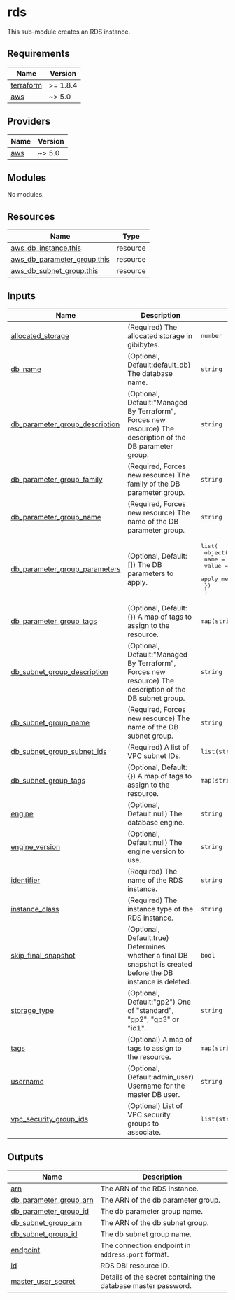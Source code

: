 <!-- BEGIN_TF_DOCS -->
# rds

This sub-module creates an RDS instance.

## Requirements

| Name | Version |
|------|---------|
| <a name="requirement_terraform"></a> [terraform](#requirement\_terraform) | >= 1.8.4 |
| <a name="requirement_aws"></a> [aws](#requirement\_aws) | ~> 5.0 |

## Providers

| Name | Version |
|------|---------|
| <a name="provider_aws"></a> [aws](#provider\_aws) | ~> 5.0 |

## Modules

No modules.

## Resources

| Name | Type |
|------|------|
| [aws_db_instance.this](https://registry.terraform.io/providers/hashicorp/aws/latest/docs/resources/db_instance) | resource |
| [aws_db_parameter_group.this](https://registry.terraform.io/providers/hashicorp/aws/latest/docs/resources/db_parameter_group) | resource |
| [aws_db_subnet_group.this](https://registry.terraform.io/providers/hashicorp/aws/latest/docs/resources/db_subnet_group) | resource |

## Inputs

| Name | Description | Type | Default | Required |
|------|-------------|------|---------|:--------:|
| <a name="input_allocated_storage"></a> [allocated\_storage](#input\_allocated\_storage) | (Required) The allocated storage in gibibytes. | `number` | n/a | yes |
| <a name="input_db_name"></a> [db\_name](#input\_db\_name) | (Optional, Default:default\_db) The database name. | `string` | `"default_db"` | no |
| <a name="input_db_parameter_group_description"></a> [db\_parameter\_group\_description](#input\_db\_parameter\_group\_description) | (Optional, Default:"Managed By Terraform", Forces new resource) The description of the DB parameter group. | `string` | `"Managed By Terraform"` | no |
| <a name="input_db_parameter_group_family"></a> [db\_parameter\_group\_family](#input\_db\_parameter\_group\_family) | (Required, Forces new resource) The family of the DB parameter group. | `string` | n/a | yes |
| <a name="input_db_parameter_group_name"></a> [db\_parameter\_group\_name](#input\_db\_parameter\_group\_name) | (Required, Forces new resource) The name of the DB parameter group. | `string` | n/a | yes |
| <a name="input_db_parameter_group_parameters"></a> [db\_parameter\_group\_parameters](#input\_db\_parameter\_group\_parameters) | (Optional, Default:[]) The DB parameters to apply. | <pre>list(<br>    object({<br>      name         = string<br>      value        = string<br>      apply_method = optional(string)<br>    })<br>  )</pre> | `[]` | no |
| <a name="input_db_parameter_group_tags"></a> [db\_parameter\_group\_tags](#input\_db\_parameter\_group\_tags) | (Optional, Default:{}) A map of tags to assign to the resource. | `map(string)` | `{}` | no |
| <a name="input_db_subnet_group_description"></a> [db\_subnet\_group\_description](#input\_db\_subnet\_group\_description) | (Optional, Default:"Managed By Terraform", Forces new resource) The description of the DB subnet group. | `string` | `"Managed By Terraform"` | no |
| <a name="input_db_subnet_group_name"></a> [db\_subnet\_group\_name](#input\_db\_subnet\_group\_name) | (Required, Forces new resource) The name of the DB subnet group. | `string` | n/a | yes |
| <a name="input_db_subnet_group_subnet_ids"></a> [db\_subnet\_group\_subnet\_ids](#input\_db\_subnet\_group\_subnet\_ids) | (Required) A list of VPC subnet IDs. | `list(string)` | n/a | yes |
| <a name="input_db_subnet_group_tags"></a> [db\_subnet\_group\_tags](#input\_db\_subnet\_group\_tags) | (Optional, Default:{}) A map of tags to assign to the resource. | `map(string)` | `{}` | no |
| <a name="input_engine"></a> [engine](#input\_engine) | (Optional, Default:null) The database engine. | `string` | `null` | no |
| <a name="input_engine_version"></a> [engine\_version](#input\_engine\_version) | (Optional, Default:null) The engine version to use. | `string` | `null` | no |
| <a name="input_identifier"></a> [identifier](#input\_identifier) | (Required) The name of the RDS instance. | `string` | n/a | yes |
| <a name="input_instance_class"></a> [instance\_class](#input\_instance\_class) | (Required) The instance type of the RDS instance. | `string` | n/a | yes |
| <a name="input_skip_final_snapshot"></a> [skip\_final\_snapshot](#input\_skip\_final\_snapshot) | (Optional, Default:true) Determines whether a final DB snapshot is created before the DB instance is deleted. | `bool` | `true` | no |
| <a name="input_storage_type"></a> [storage\_type](#input\_storage\_type) | (Optional, Default:"gp2") One of "standard", "gp2", "gp3" or "io1". | `string` | `"gp2"` | no |
| <a name="input_tags"></a> [tags](#input\_tags) | (Optional) A map of tags to assign to the resource. | `map(string)` | `{}` | no |
| <a name="input_username"></a> [username](#input\_username) | (Optional, Default:admin\_user) Username for the master DB user. | `string` | `"admin_user"` | no |
| <a name="input_vpc_security_group_ids"></a> [vpc\_security\_group\_ids](#input\_vpc\_security\_group\_ids) | (Optional) List of VPC security groups to associate. | `list(string)` | `[]` | no |

## Outputs

| Name | Description |
|------|-------------|
| <a name="output_arn"></a> [arn](#output\_arn) | The ARN of the RDS instance. |
| <a name="output_db_parameter_group_arn"></a> [db\_parameter\_group\_arn](#output\_db\_parameter\_group\_arn) | The ARN of the db parameter group. |
| <a name="output_db_parameter_group_id"></a> [db\_parameter\_group\_id](#output\_db\_parameter\_group\_id) | The db parameter group name. |
| <a name="output_db_subnet_group_arn"></a> [db\_subnet\_group\_arn](#output\_db\_subnet\_group\_arn) | The ARN of the db subnet group. |
| <a name="output_db_subnet_group_id"></a> [db\_subnet\_group\_id](#output\_db\_subnet\_group\_id) | The db subnet group name. |
| <a name="output_endpoint"></a> [endpoint](#output\_endpoint) | The connection endpoint in `address:port` format. |
| <a name="output_id"></a> [id](#output\_id) | RDS DBI resource ID. |
| <a name="output_master_user_secret"></a> [master\_user\_secret](#output\_master\_user\_secret) | Details of the secret containing the database master password. |
<!-- END_TF_DOCS -->

